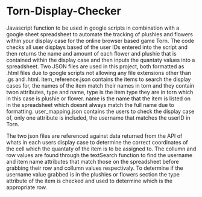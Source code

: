 # Torn-Display-Checker
Javascript function to be used in google scripts in combination with a google sheet spreadsheet to automate the tracking of plushies and flowers within your display case for the online browser based game Torn.
The code checks all user displays based of the user IDs entered into the script and then returns the name and amount of each flower and plushie that is contained within the display case and then inputs the quantaty values into a spreadsheet.
Two JSON files are used in this project, both formatted as .html files due to google scripts not allowing any file extensions other than .gs and .html.
item_reference.json contains the items to search the display cases for, the names of the item match their names in torn and they contain twon attributes, type and name, type is the item type they are in torn which in this case is plushie or flower. name is the name that the item is listed on in the spreadsheet which doesnt always match the full name due to formatting.
user_mapping.json contains the users to check the display case of, only one attribute is included, the username that matches the userID in Torn.

The two json files are referenced against data returned from the API of whats in each users display case to determine the correct coordinates of the cell which the quantaty of the item is to be assigned to.
The collumn and row values are found through the textSearch function to find the username and item name attributes that match those on the spreadsheet before grabbing their row and collumn values respectivaly.
To determine if the username value grabbed is in the plushies or flowers section the type attribute of the item is checked and used to determine which is the appropriate row.
